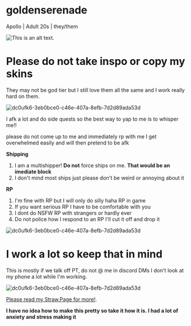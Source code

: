 # goldenserenade

 Apollo | Adult 20s | they/them

![This is an alt text.](tumblr_363c5089eafc3a9674e333a230d53b52_eeb1eaa6_540.gif "This is a sample image.") 

# Please do not take inspo or copy my skins

They may not be god tier but I still love them all the same and I work really hard on them. 

![dc0ufk6-3eb0bce0-c46e-407a-8efb-7d2d89ada53d](https://github.com/user-attachments/assets/a38573c4-2209-4555-82b0-6ea5439152a2)

I afk a lot and do side quests so the best way to yap to me is to whisper me!!

please do not come up to me and immediately rp with me I get overwhelmed easily and will then pretend to be afk 

__Shipping__

1. I am a multishipper! **Do not** force ships on me. **That would be an imediate block**
3. I don't mind most ships just please don't be weird or annoying about it

__RP__

1. I'm fine with RP but I will only do silly haha RP in game
2. If you want serious RP I have to be comfortable with you
3. I dont do NSFW RP with strangers or hardly ever
4. Do not police how I respond to an RP I'll cut it off and drop it

![dc0ufk6-3eb0bce0-c46e-407a-8efb-7d2d89ada53d](https://github.com/user-attachments/assets/a38573c4-2209-4555-82b0-6ea5439152a2)

# I work a lot so keep that in mind

This is mostly if we talk off PT, do not @ me in discord DMs I don't look at my phone a lot while I'm working. 

![dc0ufk6-3eb0bce0-c46e-407a-8efb-7d2d89ada53d](https://github.com/user-attachments/assets/a38573c4-2209-4555-82b0-6ea5439152a2)

 [Please read my Straw.Page for more!](https://arrowofdodona.straw.page/).

 **I have no idea how to make this pretty so take it how it is. I had a lot of anxiety and stress making it**
